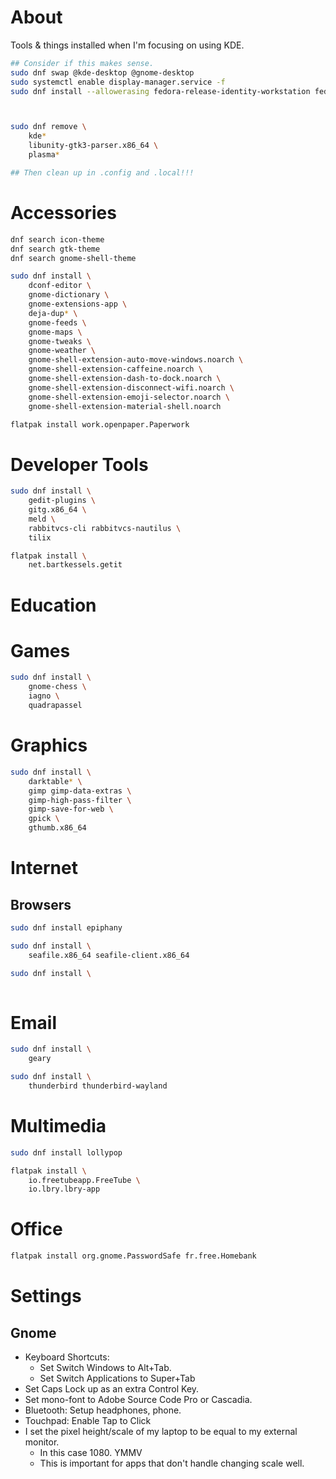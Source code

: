 # About

Tools & things installed when I'm focusing on using KDE.

```bash
## Consider if this makes sense.
sudo dnf swap @kde-desktop @gnome-desktop
sudo systemctl enable display-manager.service -f
sudo dnf install --allowerasing fedora-release-identity-workstation fedora-release-workstation.noarch



sudo dnf remove \
    kde*
    libunity-gtk3-parser.x86_64 \
    plasma*

## Then clean up in .config and .local!!!
```

# Accessories

```bash
dnf search icon-theme
dnf search gtk-theme
dnf search gnome-shell-theme
```

```bash
sudo dnf install \
    dconf-editor \
    gnome-dictionary \
    gnome-extensions-app \
    deja-dup* \
    gnome-feeds \
    gnome-maps \
    gnome-tweaks \
    gnome-weather \
    gnome-shell-extension-auto-move-windows.noarch \
    gnome-shell-extension-caffeine.noarch \
    gnome-shell-extension-dash-to-dock.noarch \
    gnome-shell-extension-disconnect-wifi.noarch \
    gnome-shell-extension-emoji-selector.noarch \
    gnome-shell-extension-material-shell.noarch

flatpak install work.openpaper.Paperwork
```

# Developer Tools

```bash
sudo dnf install \
    gedit-plugins \
    gitg.x86_64 \
    meld \
    rabbitvcs-cli rabbitvcs-nautilus \
    tilix 

flatpak install \
    net.bartkessels.getit
```



# Education



# Games

```bash
sudo dnf install \
    gnome-chess \
    iagno \
    quadrapassel
```

# Graphics

```bash
sudo dnf install \
    darktable* \
    gimp gimp-data-extras \
    gimp-high-pass-filter \
    gimp-save-for-web \
    gpick \
    gthumb.x86_64
```



# Internet

## Browsers

```bash
sudo dnf install epiphany
```

```bash
sudo dnf install \
    seafile.x86_64 seafile-client.x86_64
```

```bash
sudo dnf install \
    
```


# Email

```bash
sudo dnf install \
    geary

sudo dnf install \
    thunderbird thunderbird-wayland
```



# Multimedia

```bash
sudo dnf install lollypop

flatpak install \
    io.freetubeapp.FreeTube \
    io.lbry.lbry-app
```

# Office

```bash
flatpak install org.gnome.PasswordSafe fr.free.Homebank
```

# Settings

## Gnome

- Keyboard Shortcuts:
    - Set Switch Windows to Alt+Tab.
    - Set Switch Applications to Super+Tab
- Set Caps Lock up as an extra Control Key.
- Set mono-font to Adobe Source Code Pro or Cascadia.
- Bluetooth: Setup headphones, phone.
- Touchpad: Enable Tap to Click
- I set the pixel height/scale of my laptop to be equal to my external monitor.
    - In this case 1080. YMMV
    - This is important for apps that don't handle changing scale well.
